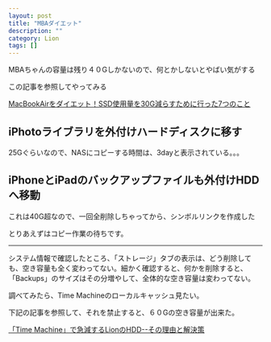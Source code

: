 ```yaml
---
layout: post
title: "MBAダイエット"
description: ""
category: Lion
tags: []
---
```

MBAちゃんの容量は残り４０Gしかないので、何とかしないとやばい気がする

この記事を参照してやってみる

[MacBookAirをダイエット！SSD使用量を30G減らすために行った7つのこと](http://harutomo-ryu.com/archives/2011-08-12/065224.html)

## iPhotoライブラリを外付けハードディスクに移す ##
25Gぐらいなので、NASにコピーする時間は、3dayと表示されている。。。

##  iPhoneとiPadのバックアップファイルも外付けHDDへ移動 ##
これは40G超なので、一回全削除しちゃってから、シンボルリンクを作成した

とりあえずはコピー作業の待ちです。

* * * * *
システム情報で確認したところ、「ストレージ」タブの表示は、どう削除しても、空き容量も全く変わってない。細かく確認すると、何かを削除すると、「Backups」のサイズはその分増やして、全体的な空き容量は変わってない。

調べてみたら、Time Machineのローカルキャッシュ見たい。

下記の記事を参照して、それを禁止すると、６０Gの空き容量が出来た。

[「Time Machine」で急減するLionのHDD--その理由と解決策](http://builder.japan.zdnet.com/os-admin/os-x-lion11/35010387/)
